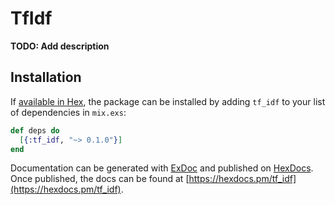 # TfIdf

**TODO: Add description**

## Installation

If [available in Hex](https://hex.pm/docs/publish), the package can be installed
by adding `tf_idf` to your list of dependencies in `mix.exs`:

```elixir
def deps do
  [{:tf_idf, "~> 0.1.0"}]
end
```

Documentation can be generated with [ExDoc](https://github.com/elixir-lang/ex_doc)
and published on [HexDocs](https://hexdocs.pm). Once published, the docs can
be found at [https://hexdocs.pm/tf_idf](https://hexdocs.pm/tf_idf).

